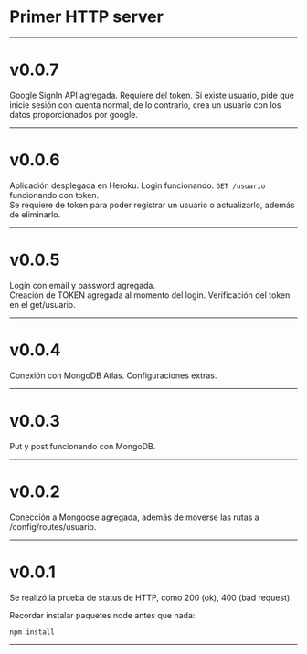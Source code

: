 # Primer HTTP server
---
# v0.0.7
Google SignIn API agregada.  Requiere del token.  Si existe usuario, 
pide que inicie sesión con cuenta normal, de lo contrario, crea un 
usuario con los datos proporcionados por google.

---
# v0.0.6
Aplicación desplegada en Heroku.  Login funcionando.
```GET /usuario``` funcionando con token.  
Se requiere de token para poder registrar un usuario o actualizarlo,
además de eliminarlo.

---
# v0.0.5  
Login con email y password agregada.  
Creación de TOKEN agregada al momento del login.
Verificación del token en el get/usuario.

---
# v0.0.4  
Conexión con MongoDB Atlas. Configuraciones extras.

---
# v0.0.3  
Put y post funcionando con MongoDB.  

---
# v0.0.2  
Conección a Mongoose agregada, además de moverse las rutas a /config/routes/usuario.

---
# v0.0.1  
Se realizó la prueba de status de HTTP, como 200 (ok),
400 (bad request).

Recordar instalar paquetes node antes que nada:
```
npm install
```
---
